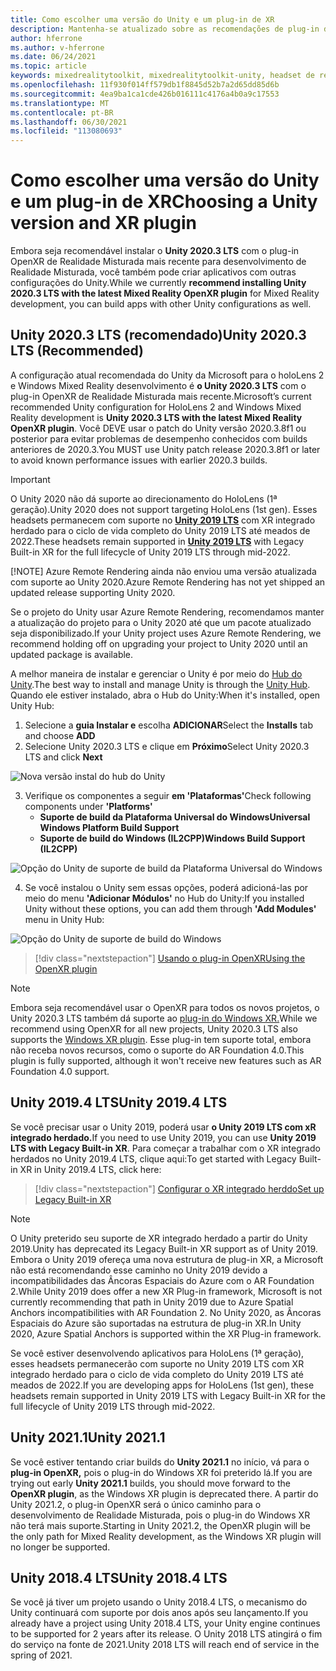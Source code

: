 ```yaml
---
title: Como escolher uma versão do Unity e um plug-in de XR
description: Mantenha-se atualizado sobre as recomendações de plug-in do Unity e XR mais recentes para o desenvolvimento de aplicativos holoLens.
author: hferrone
ms.author: v-hferrone
ms.date: 06/24/2021
ms.topic: article
keywords: mixedrealitytoolkit, mixedrealitytoolkit-unity, headset de realidade misturada, headset de realidade misturada do Windows, headset de realidade virtual, unity
ms.openlocfilehash: 11f930f014ff579db1f8845d52b7a2d65dd85d6b
ms.sourcegitcommit: 4ea9ba1ca1cde426b016111c4176a4b0a9c17553
ms.translationtype: MT
ms.contentlocale: pt-BR
ms.lasthandoff: 06/30/2021
ms.locfileid: "113080693"
---
```

# <a name="choosing-a-unity-version-and-xr-plugin"></a><span data-ttu-id="968c9-104">Como escolher uma versão do Unity e um plug-in de XR</span><span class="sxs-lookup"><span data-stu-id="968c9-104">Choosing a Unity version and XR plugin</span></span>

<span data-ttu-id="968c9-105">Embora seja recomendável instalar o **Unity 2020.3 LTS** com o plug-in OpenXR de Realidade Misturada mais recente para desenvolvimento de Realidade Misturada, você também pode criar aplicativos com outras configurações do Unity.</span><span class="sxs-lookup"><span data-stu-id="968c9-105">While we currently **recommend installing Unity 2020.3 LTS with the latest Mixed Reality OpenXR plugin** for Mixed Reality development, you can build apps with other Unity configurations as well.</span></span>

## <a name="unity-20203-lts-recommended"></a><span data-ttu-id="968c9-106">Unity 2020.3 LTS (recomendado)</span><span class="sxs-lookup"><span data-stu-id="968c9-106">Unity 2020.3 LTS (Recommended)</span></span>

<span data-ttu-id="968c9-107">A configuração atual recomendada do Unity da Microsoft para o holoLens 2 e Windows Mixed Reality desenvolvimento é **o Unity 2020.3 LTS** com o plug-in OpenXR de Realidade Misturada mais recente.</span><span class="sxs-lookup"><span data-stu-id="968c9-107">Microsoft’s current recommended Unity configuration for HoloLens 2 and Windows Mixed Reality development is **Unity 2020.3 LTS with the latest Mixed Reality OpenXR plugin**.</span></span> <span data-ttu-id="968c9-108">Você DEVE usar o patch do Unity versão 2020.3.8f1 ou posterior para evitar problemas de desempenho conhecidos com builds anteriores de 2020.3.</span><span class="sxs-lookup"><span data-stu-id="968c9-108">You MUST use Unity patch release 2020.3.8f1 or later to avoid known performance issues with earlier 2020.3 builds.</span></span>

> [!IMPORTANT]
> <span data-ttu-id="968c9-109">O Unity 2020 não dá suporte ao direcionamento do HoloLens (1ª geração).</span><span class="sxs-lookup"><span data-stu-id="968c9-109">Unity 2020 does not support targeting HoloLens (1st gen).</span></span> <span data-ttu-id="968c9-110">Esses headsets permanecem com suporte no **[Unity 2019 LTS](#unity-20194-lts)** com XR integrado herdado para o ciclo de vida completo do Unity 2019 LTS até meados de 2022.</span><span class="sxs-lookup"><span data-stu-id="968c9-110">These headsets remain supported in **[Unity 2019 LTS](#unity-20194-lts)** with Legacy Built-in XR for the full lifecycle of Unity 2019 LTS through mid-2022.</span></span>
>
> [!NOTE]
> <span data-ttu-id="968c9-111">Azure Remote Rendering ainda não enviou uma versão atualizada com suporte ao Unity 2020.</span><span class="sxs-lookup"><span data-stu-id="968c9-111">Azure Remote Rendering has not yet shipped an updated release supporting Unity 2020.</span></span>
>
> <span data-ttu-id="968c9-112">Se o projeto do Unity usar Azure Remote Rendering, recomendamos manter a atualização do projeto para o Unity 2020 até que um pacote atualizado seja disponibilizado.</span><span class="sxs-lookup"><span data-stu-id="968c9-112">If your Unity project uses Azure Remote Rendering, we recommend holding off on upgrading your project to Unity 2020 until an updated package is available.</span></span>

<span data-ttu-id="968c9-113">A melhor maneira de instalar e gerenciar o Unity é por meio do <a href="https://unity3d.com/get-unity/download" target="_blank">Hub do Unity</a>.</span><span class="sxs-lookup"><span data-stu-id="968c9-113">The best way to install and manage Unity is through the <a href="https://unity3d.com/get-unity/download" target="_blank">Unity Hub</a>.</span></span> <span data-ttu-id="968c9-114">Quando ele estiver instalado, abra o Hub do Unity:</span><span class="sxs-lookup"><span data-stu-id="968c9-114">When it's installed, open Unity Hub:</span></span>

1. <span data-ttu-id="968c9-115">Selecione a **guia Instalar e** escolha **ADICIONAR**</span><span class="sxs-lookup"><span data-stu-id="968c9-115">Select the **Installs** tab and choose **ADD**</span></span>
2. <span data-ttu-id="968c9-116">Selecione Unity 2020.3 LTS e clique em **Próximo**</span><span class="sxs-lookup"><span data-stu-id="968c9-116">Select Unity 2020.3 LTS and click **Next**</span></span>

![Nova versão instal do hub do Unity](images/unity-hub-img-01.png)

3. <span data-ttu-id="968c9-118">Verifique os componentes a seguir **em 'Plataformas'**</span><span class="sxs-lookup"><span data-stu-id="968c9-118">Check following components under **'Platforms'**</span></span>
    * <span data-ttu-id="968c9-119">**Suporte de build da Plataforma Universal do Windows**</span><span class="sxs-lookup"><span data-stu-id="968c9-119">**Universal Windows Platform Build Support**</span></span>
    * <span data-ttu-id="968c9-120">**Suporte de build do Windows (IL2CPP)**</span><span class="sxs-lookup"><span data-stu-id="968c9-120">**Windows Build Support (IL2CPP)**</span></span>

![Opção do Unity de suporte de build da Plataforma Universal do Windows](../images/Unity_Install_Option_UWP.png)

4. <span data-ttu-id="968c9-122">Se você instalou o Unity sem essas opções, poderá adicioná-las por meio do menu **'Adicionar Módulos'** no Hub do Unity:</span><span class="sxs-lookup"><span data-stu-id="968c9-122">If you installed Unity without these options, you can add them through **'Add Modules'** menu in Unity Hub:</span></span>

![Opção do Unity de suporte de build do Windows](../images/Unity_Install_Option_UWP2.png)

> [!div class="nextstepaction"]
> [<span data-ttu-id="968c9-124">Usando o plug-in OpenXR</span><span class="sxs-lookup"><span data-stu-id="968c9-124">Using the OpenXR plugin</span></span>](/windows/mixed-reality/develop/unity/xr-project-setup?tabs=openxr)

> [!NOTE]
> <span data-ttu-id="968c9-125">Embora seja recomendável usar o OpenXR para todos os novos projetos, o Unity 2020.3 LTS também dá suporte ao [plug-in do Windows XR.](/windows/mixed-reality/develop/unity/xr-project-setup?tabs=windowsxr)</span><span class="sxs-lookup"><span data-stu-id="968c9-125">While we recommend using OpenXR for all new projects, Unity 2020.3 LTS also supports the [Windows XR plugin](/windows/mixed-reality/develop/unity/xr-project-setup?tabs=windowsxr).</span></span> <span data-ttu-id="968c9-126">Esse plug-in tem suporte total, embora não receba novos recursos, como o suporte do AR Foundation 4.0.</span><span class="sxs-lookup"><span data-stu-id="968c9-126">This plugin is fully supported, although it won't receive new features such as AR Foundation 4.0 support.</span></span>

## <a name="unity-20194-lts"></a><span data-ttu-id="968c9-127">Unity 2019.4 LTS</span><span class="sxs-lookup"><span data-stu-id="968c9-127">Unity 2019.4 LTS</span></span>

<span data-ttu-id="968c9-128">Se você precisar usar o Unity 2019, poderá usar **o Unity 2019 LTS com xR integrado herdado.**</span><span class="sxs-lookup"><span data-stu-id="968c9-128">If you need to use Unity 2019, you can use **Unity 2019 LTS with Legacy Built-in XR**.</span></span> <span data-ttu-id="968c9-129">Para começar a trabalhar com o XR integrado herdados no Unity 2019.4 LTS, clique aqui:</span><span class="sxs-lookup"><span data-stu-id="968c9-129">To get started with Legacy Built-in XR in Unity 2019.4 LTS, click here:</span></span>

> [!div class="nextstepaction"]
> [<span data-ttu-id="968c9-130">Configurar o XR integrado herddo</span><span class="sxs-lookup"><span data-stu-id="968c9-130">Set up Legacy Built-in XR</span></span>](/windows/mixed-reality/develop/unity/xr-project-setup?tabs=legacy)

> [!NOTE]
> <span data-ttu-id="968c9-131">O Unity preterido seu suporte de XR integrado herdado a partir do Unity 2019.</span><span class="sxs-lookup"><span data-stu-id="968c9-131">Unity has deprecated its Legacy Built-in XR support as of Unity 2019.</span></span>  <span data-ttu-id="968c9-132">Embora o Unity 2019 ofereça uma nova estrutura de plug-in XR, a Microsoft não está recomendando esse caminho no Unity 2019 devido a incompatibilidades das Âncoras Espaciais do Azure com o AR Foundation 2.</span><span class="sxs-lookup"><span data-stu-id="968c9-132">While Unity 2019 does offer a new XR Plug-in framework, Microsoft is not currently recommending that path in Unity 2019 due to Azure Spatial Anchors incompatibilities with AR Foundation 2.</span></span>  <span data-ttu-id="968c9-133">No Unity 2020, as Âncoras Espaciais do Azure são suportadas na estrutura de plug-in XR.</span><span class="sxs-lookup"><span data-stu-id="968c9-133">In Unity 2020, Azure Spatial Anchors is supported within the XR Plug-in framework.</span></span>

<span data-ttu-id="968c9-134">Se você estiver desenvolvendo aplicativos para HoloLens (1ª geração), esses headsets permanecerão com suporte no Unity 2019 LTS com XR integrado herdado para o ciclo de vida completo do Unity 2019 LTS até meados de 2022.</span><span class="sxs-lookup"><span data-stu-id="968c9-134">If you are developing apps for HoloLens (1st gen), these headsets remain supported in Unity 2019 LTS with Legacy Built-in XR for the full lifecycle of Unity 2019 LTS through mid-2022.</span></span>

## <a name="unity-20211"></a><span data-ttu-id="968c9-135">Unity 2021.1</span><span class="sxs-lookup"><span data-stu-id="968c9-135">Unity 2021.1</span></span>

<span data-ttu-id="968c9-136">Se você estiver tentando criar builds do **Unity 2021.1** no início, vá para o **plug-in OpenXR,** pois o plug-in do Windows XR foi preterido lá.</span><span class="sxs-lookup"><span data-stu-id="968c9-136">If you are trying out early **Unity 2021.1** builds, you should move forward to the **OpenXR plugin**, as the Windows XR plugin is deprecated there.</span></span>  <span data-ttu-id="968c9-137">A partir do Unity 2021.2, o plug-in OpenXR será o único caminho para o desenvolvimento de Realidade Misturada, pois o plug-in do Windows XR não terá mais suporte.</span><span class="sxs-lookup"><span data-stu-id="968c9-137">Starting in Unity 2021.2, the OpenXR plugin will be the only path for Mixed Reality development, as the Windows XR plugin will no longer be supported.</span></span>

## <a name="unity-20184-lts"></a><span data-ttu-id="968c9-138">Unity 2018.4 LTS</span><span class="sxs-lookup"><span data-stu-id="968c9-138">Unity 2018.4 LTS</span></span>

<span data-ttu-id="968c9-139">Se você já tiver um projeto usando o Unity 2018.4 LTS, o mecanismo do Unity continuará com suporte por dois anos após seu lançamento.</span><span class="sxs-lookup"><span data-stu-id="968c9-139">If you already have a project using Unity 2018.4 LTS, your Unity engine continues to be supported for 2 years after its release.</span></span>  <span data-ttu-id="968c9-140">O Unity 2018 LTS atingirá o fim do serviço na fonte de 2021.</span><span class="sxs-lookup"><span data-stu-id="968c9-140">Unity 2018 LTS will reach end of service in the spring of 2021.</span></span>
